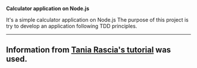 **Calculator application on Node.js**

It's a simple calculator application on Node.js
The purpose of this project is try to develop an application following TDD principles.

---------------------
Information from [Tania Rascia's tutorial](https://www.taniarascia.com/unit-testing-in-javascript/) was used.
---------------------




